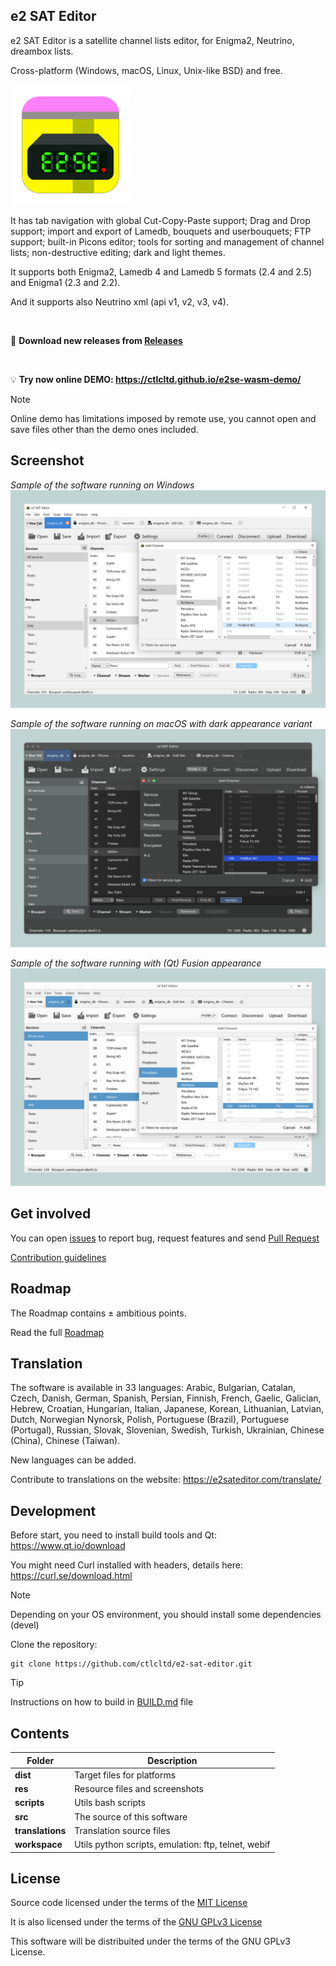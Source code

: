 ## e2 SAT Editor

e2 SAT Editor is a satellite channel lists editor, for Enigma2, Neutrino, dreambox lists.

Cross-platform (Windows, macOS, Linux, Unix-like BSD) and free.

<img src="https://github.com/ctlcltd/e2-sat-editor/raw/main/res/e2-sat-editor.svg" width="192" height="192" alt="e2 SAT Editor (icon)" title="Icon">

It has tab navigation with global Cut-Copy-Paste support; Drag and Drop support; import and export of Lamedb, bouquets and userbouquets; FTP support; built-in Picons editor; tools for sorting and management of channel lists; non-destructive editing; dark and light themes.

It supports both Enigma2, Lamedb 4 and Lamedb 5 formats (2.4 and 2.5) and Enigma1 (2.3 and 2.2).

And it supports also Neutrino xml (api v1, v2, v3, v4).

&nbsp;

📡 **Download new releases from [Releases](https://github.com/ctlcltd/e2-sat-editor/releases)**  

&nbsp;

💡 **Try now online DEMO: https://ctlcltd.github.io/e2se-wasm-demo/**  

> [!NOTE]
> Online demo has limitations imposed by remote use, you cannot open and save files other than the demo ones included.


## Screenshot

*Sample of the software running on Windows*
[![e2 SAT Editor (screenshot sample on Windows)](https://github.com/ctlcltd/e2-sat-editor/raw/main/res/screenshot-wlw.webp "Sample of the software running on Windows")](https://github.com/ctlcltd/e2-sat-editor/blob/main/res/screenshot-wlw.webp?raw=true)

*Sample of the software running on macOS with dark appearance variant*
[![e2 SAT Editor (screenshot sample on macOS)](https://github.com/ctlcltd/e2-sat-editor/raw/main/res/screenshot-mdm.webp "Sample of the software running on macOS with dark appearance variant")](https://github.com/ctlcltd/e2-sat-editor/blob/main/res/screenshot-mdm.webp?raw=true)

*Sample of the software running with (Qt) Fusion appearance*
[![e2 SAT Editor (screenshot sample)](https://github.com/ctlcltd/e2-sat-editor/raw/main/res/screenshot-flf.webp "Sample of the software running with (Qt) Fusion appearance")](https://github.com/ctlcltd/e2-sat-editor/blob/main/res/screenshot-flf.webp?raw=true)



## Get involved

You can open [issues](https://github.com/ctlcltd/e2-sat-editor/issues) to report bug, request features and send [Pull Request](https://github.com/ctlcltd/e2-sat-editor/pulls)

[Contribution guidelines](https://github.com/ctlcltd/e2-sat-editor/blob/main/CONTRIBUTING.md)


## Roadmap

The Roadmap contains ± ambitious points.

Read the full [Roadmap](https://github.com/ctlcltd/e2-sat-editor/blob/main/ROADMAP.md)


## Translation

The software is available in 33 languages: Arabic, Bulgarian, Catalan, Czech, Danish, German, Spanish, Persian, Finnish, French, Gaelic, Galician, Hebrew, Croatian, Hungarian, Italian, Japanese, Korean, Lithuanian, Latvian, Dutch, Norwegian Nynorsk, Polish, Portuguese (Brazil), Portuguese (Portugal), Russian, Slovak, Slovenian, Swedish, Turkish, Ukrainian, Chinese (China), Chinese (Taiwan).

New languages can be added.

Contribute to translations on the website: https://e2sateditor.com/translate/


## Development

Before start, you need to install build tools and Qt: https://www.qt.io/download

You might need Curl installed with headers, details here: https://curl.se/download.html

> [!NOTE]
> Depending on your OS environment, you should install some dependencies (devel)

Clone the repository:
```
git clone https://github.com/ctlcltd/e2-sat-editor.git
```

> [!TIP]
> Instructions on how to build in [BUILD.md](https://github.com/ctlcltd/e2-sat-editor/blob/main/BUILD.md) file


## Contents

|Folder|Description|
|-|-|
|**dist**|Target files for platforms|
|**res**|Resource files and screenshots|
|**scripts**|Utils bash scripts|
|**src**|The source of this software|
|**translations**|Translation source files|
|**workspace**|Utils python scripts, emulation: ftp, telnet, webif|


## License

Source code licensed under the terms of the [MIT License](https://github.com/ctlcltd/e2-sat-editor/blob/main/LICENSE-MIT)

It is also licensed under the terms of the [GNU GPLv3 License](https://github.com/ctlcltd/e2-sat-editor/blob/main/LICENSE-GPL-3.0-or-later)

This software will be distribuited under the terms of the GNU GPLv3 License.


